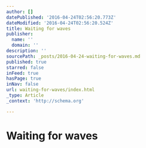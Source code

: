 ```yaml
---
author: []
datePublished: '2016-04-24T02:56:20.773Z'
dateModified: '2016-04-24T02:56:20.524Z'
title: Waiting for waves
publisher:
  name: ''
  domain: ''
description: ''
sourcePath: _posts/2016-04-24-waiting-for-waves.md
published: true
starred: false
inFeed: true
hasPage: true
inNav: false
url: waiting-for-waves/index.html
_type: Article
_context: 'http://schema.org'

---
```

# Waiting for waves